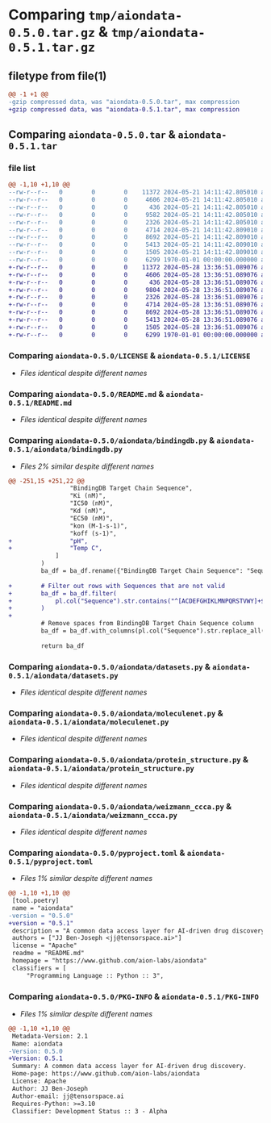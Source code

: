 # Comparing `tmp/aiondata-0.5.0.tar.gz` & `tmp/aiondata-0.5.1.tar.gz`

## filetype from file(1)

```diff
@@ -1 +1 @@
-gzip compressed data, was "aiondata-0.5.0.tar", max compression
+gzip compressed data, was "aiondata-0.5.1.tar", max compression
```

## Comparing `aiondata-0.5.0.tar` & `aiondata-0.5.1.tar`

### file list

```diff
@@ -1,10 +1,10 @@
--rw-r--r--   0        0        0    11372 2024-05-21 14:11:42.805010 aiondata-0.5.0/LICENSE
--rw-r--r--   0        0        0     4606 2024-05-21 14:11:42.805010 aiondata-0.5.0/README.md
--rw-r--r--   0        0        0      436 2024-05-21 14:11:42.805010 aiondata-0.5.0/aiondata/__init__.py
--rw-r--r--   0        0        0     9582 2024-05-21 14:11:42.805010 aiondata-0.5.0/aiondata/bindingdb.py
--rw-r--r--   0        0        0     2326 2024-05-21 14:11:42.805010 aiondata-0.5.0/aiondata/datasets.py
--rw-r--r--   0        0        0     4714 2024-05-21 14:11:42.809010 aiondata-0.5.0/aiondata/moleculenet.py
--rw-r--r--   0        0        0     8692 2024-05-21 14:11:42.809010 aiondata-0.5.0/aiondata/protein_structure.py
--rw-r--r--   0        0        0     5413 2024-05-21 14:11:42.809010 aiondata-0.5.0/aiondata/weizmann_ccca.py
--rw-r--r--   0        0        0     1505 2024-05-21 14:11:42.809010 aiondata-0.5.0/pyproject.toml
--rw-r--r--   0        0        0     6299 1970-01-01 00:00:00.000000 aiondata-0.5.0/PKG-INFO
+-rw-r--r--   0        0        0    11372 2024-05-28 13:36:51.089076 aiondata-0.5.1/LICENSE
+-rw-r--r--   0        0        0     4606 2024-05-28 13:36:51.089076 aiondata-0.5.1/README.md
+-rw-r--r--   0        0        0      436 2024-05-28 13:36:51.089076 aiondata-0.5.1/aiondata/__init__.py
+-rw-r--r--   0        0        0     9804 2024-05-28 13:36:51.089076 aiondata-0.5.1/aiondata/bindingdb.py
+-rw-r--r--   0        0        0     2326 2024-05-28 13:36:51.089076 aiondata-0.5.1/aiondata/datasets.py
+-rw-r--r--   0        0        0     4714 2024-05-28 13:36:51.089076 aiondata-0.5.1/aiondata/moleculenet.py
+-rw-r--r--   0        0        0     8692 2024-05-28 13:36:51.089076 aiondata-0.5.1/aiondata/protein_structure.py
+-rw-r--r--   0        0        0     5413 2024-05-28 13:36:51.089076 aiondata-0.5.1/aiondata/weizmann_ccca.py
+-rw-r--r--   0        0        0     1505 2024-05-28 13:36:51.089076 aiondata-0.5.1/pyproject.toml
+-rw-r--r--   0        0        0     6299 1970-01-01 00:00:00.000000 aiondata-0.5.1/PKG-INFO
```

### Comparing `aiondata-0.5.0/LICENSE` & `aiondata-0.5.1/LICENSE`

 * *Files identical despite different names*

### Comparing `aiondata-0.5.0/README.md` & `aiondata-0.5.1/README.md`

 * *Files identical despite different names*

### Comparing `aiondata-0.5.0/aiondata/bindingdb.py` & `aiondata-0.5.1/aiondata/bindingdb.py`

 * *Files 2% similar despite different names*

```diff
@@ -251,15 +251,22 @@
                 "BindingDB Target Chain Sequence",
                 "Ki (nM)",
                 "IC50 (nM)",
                 "Kd (nM)",
                 "EC50 (nM)",
                 "kon (M-1-s-1)",
                 "koff (s-1)",
+                "pH",
+                "Temp C",
             ]
         )
         ba_df = ba_df.rename({"BindingDB Target Chain Sequence": "Sequence"})
 
+        # Filter out rows with Sequences that are not valid
+        ba_df = ba_df.filter(
+            pl.col("Sequence").str.contains("^[ACDEFGHIKLMNPQRSTVWY]+$")
+        )
+
         # Remove spaces from BindingDB Target Chain Sequence column
         ba_df = ba_df.with_columns(pl.col("Sequence").str.replace_all(" ", ""))
 
         return ba_df
```

### Comparing `aiondata-0.5.0/aiondata/datasets.py` & `aiondata-0.5.1/aiondata/datasets.py`

 * *Files identical despite different names*

### Comparing `aiondata-0.5.0/aiondata/moleculenet.py` & `aiondata-0.5.1/aiondata/moleculenet.py`

 * *Files identical despite different names*

### Comparing `aiondata-0.5.0/aiondata/protein_structure.py` & `aiondata-0.5.1/aiondata/protein_structure.py`

 * *Files identical despite different names*

### Comparing `aiondata-0.5.0/aiondata/weizmann_ccca.py` & `aiondata-0.5.1/aiondata/weizmann_ccca.py`

 * *Files identical despite different names*

### Comparing `aiondata-0.5.0/pyproject.toml` & `aiondata-0.5.1/pyproject.toml`

 * *Files 1% similar despite different names*

```diff
@@ -1,10 +1,10 @@
 [tool.poetry]
 name = "aiondata"
-version = "0.5.0"
+version = "0.5.1"
 description = "A common data access layer for AI-driven drug discovery."
 authors = ["JJ Ben-Joseph <jj@tensorspace.ai>"]
 license = "Apache"
 readme = "README.md"
 homepage = "https://www.github.com/aion-labs/aiondata"
 classifiers = [
     "Programming Language :: Python :: 3",
```

### Comparing `aiondata-0.5.0/PKG-INFO` & `aiondata-0.5.1/PKG-INFO`

 * *Files 1% similar despite different names*

```diff
@@ -1,10 +1,10 @@
 Metadata-Version: 2.1
 Name: aiondata
-Version: 0.5.0
+Version: 0.5.1
 Summary: A common data access layer for AI-driven drug discovery.
 Home-page: https://www.github.com/aion-labs/aiondata
 License: Apache
 Author: JJ Ben-Joseph
 Author-email: jj@tensorspace.ai
 Requires-Python: >=3.10
 Classifier: Development Status :: 3 - Alpha
```

